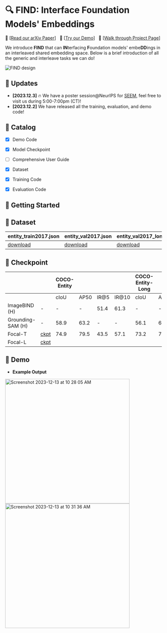 # 🔍 FIND: Interface Foundation Models' Embeddings
:grapes: \[[Read our arXiv Paper](https://arxiv.org/pdf/2312.07532.pdf)\] &nbsp; :apple: \[[Try our Demo](http://find.xyzou.net:6789)\] &nbsp; :orange: \[[Walk through Project Page](https://x-decoder-vl.github.io/)\]

We introduce **FIND** that can **IN**terfacing **F**oundation models' embe**DD**ings in an interleaved shared embedding space. Below is a brief introduction of all the generic and interleave tasks we can do!

<!-- by [Xueyan Zou*](https://maureenzou.github.io/), [Jianwei Yang*](https://jwyang.github.io/), [Hao Zhang*](https://scholar.google.com/citations?user=B8hPxMQAAAAJ&hl=en),  [Feng Li*](https://fengli-ust.github.io/), [Linjie Li](https://scholar.google.com/citations?user=WR875gYAAAAJ&hl=en), [Jianfeng Wang](http://jianfengwang.me/), [Lijuan Wang](https://scholar.google.com/citations?user=cDcWXuIAAAAJ&hl=zh-CN), [Jianfeng Gao^](https://www.microsoft.com/en-us/research/people/jfgao/?from=http%3A%2F%2Fresearch.microsoft.com%2Fen-us%2Fum%2Fpeople%2Fjfgao%2F), [Yong Jae Lee^](https://pages.cs.wisc.edu/~yongjaelee/), in **NeurIPS 2023**. -->

![FIND design](assets/images/find.jpg?raw=true)

## :rocket: Updates
* **[2023.12.3]**  :fire: We have a poster session@NeurIPS for [SEEM](https://arxiv.org/pdf/2304.06718.pdf), feel free to visit us during 5:00-7:00pm (CT)!
* **[2023.12.2]**  We have released all the training, evaluation, and demo code!

## :bookmark_tabs: Catalog
- [x] Demo Code
- [x] Model Checkpoint
- [ ] Comprehensive User Guide
- [x] Dataset
- [x] Training Code
- [x] Evaluation Code


## :hammer: Getting Started

## :coconut: Dataset
| entity_train2017.json | entity_val2017.json | entity_val2017_long.json |
|-----------------------|---------------------|--------------------------|
| [download](https://huggingface.co/xueyanz/FIND/resolve/main/entity_train2017.json)              | [download](https://huggingface.co/xueyanz/FIND/resolve/main/entity_val2017.json)            | [download](https://huggingface.co/xueyanz/FIND/resolve/main/entity_val2017_long.json)                 |

## :kiwi_fruit: Checkpoint
|                   |          | COCO-Entity |      |      |       | COCO-Entity-Long |      |      |       |
|-------------------|----------|-------------|------|------|-------|------------------|------|------|-------|
|                   |          | cIoU        | AP50 | IR@5 | IR@10 | cIoU             | AP50 | IR@5 | IR@10 |
| ImageBIND (H)     | -        | -           | -    | 51.4 | 61.3  | -                | -    | 58.7 | 68.9  |
| Grounding-SAM (H) | -        | 58.9        | 63.2 | -    | -     | 56.1             | 62.5 | -    | -     |
| Focal-T           | [ckpt](https://huggingface.co/xueyanz/FIND/resolve/main/grin_focalt_llama_x640.pt) | 74.9        | 79.5 | 43.5 | 57.1  | 73.2             | 77.7 | 49.4 | 63.9  |
| Focal-L           | [ckpt](https://huggingface.co/xueyanz/FIND/resolve/main/grin_focall_llama_x640.pt) |             |      |      |       |                  |      |      |       |

## :mushroom: Demo
* **Example Output**

<img width="400" alt="Screenshot 2023-12-13 at 10 28 05 AM" src="https://github.com/UX-Decoder/FIND/assets/11957155/48d84fb9-160c-4113-b50b-e7872dcde544">
<img width="400" alt="Screenshot 2023-12-13 at 10 31 36 AM" src="https://github.com/UX-Decoder/FIND/assets/11957155/b63582b2-45ca-4b3d-afd1-419770af2e2a">

